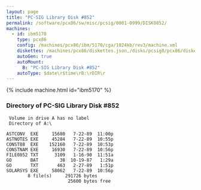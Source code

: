```yaml
---
layout: page
title: "PC-SIG Library Disk #852"
permalink: /software/pcx86/sw/misc/pcsig/0001-0999/DISK0852/
machines:
  - id: ibm5170
    type: pcx86
    config: /machines/pcx86/ibm/5170/cga/1024kb/rev3/machine.xml
    diskettes: /machines/pcx86/diskettes.json,/disks/pcsig0/pcx86/diskettes.json
    autoGen: true
    autoMount:
      B: "PC-SIG Library Disk #852"
    autoType: $date\r$time\rB:\rDIR\r
---
```


{% include machine.html id="ibm5170" %}

### Directory of PC-SIG Library Disk #852

     Volume in drive A has no label
     Directory of A:\

    ASTCONV  EXE     15680   7-22-89  11:00p
    ASTNOTES EXE     45284   7-22-89  10:55p
    CONST88  EXE    152160   7-22-89  10:53p
    CONSTNAM EXE     16930   7-22-89  10:56p
    FILE0852 TXT      3109   1-16-90  11:51a
    GO       BAT        38  10-19-87   1:29a
    GO       TXT       463   2-27-89   1:51p
    SOLARSYS EXE     58062   7-22-89  10:56p
            8 file(s)     291726 bytes
                           25600 bytes free
